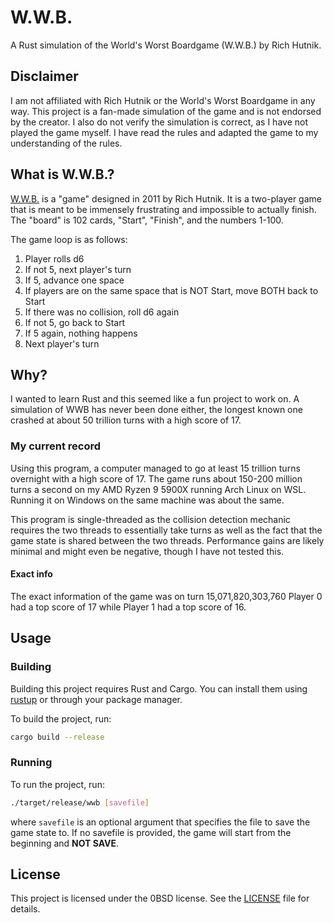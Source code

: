# W.W.B.

A Rust simulation of the World's Worst Boardgame (W.W.B.) by Rich Hutnik.

## Disclaimer

I am not affiliated with Rich Hutnik or the World's Worst Boardgame in any way. This project is a fan-made simulation of the game and is not endorsed by the creator. I also do not verify the simulation is correct, as I have not played the game myself. I have read the rules and adapted the game to my understanding of the rules.

## What is W.W.B.?

[W.W.B.](https://boardgamegeek.com/boardgame/99918/wwb) is a "game" designed in 2011 by Rich Hutnik. It is a two-player game that is meant to be immensely frustrating and impossible to actually finish. The "board" is 102 cards, "Start", "Finish", and the numbers 1-100.

The game loop is as follows:

1. Player rolls d6
2. If not 5, next player's turn
3. If 5, advance one space
4. If players are on the same space that is NOT Start, move BOTH back to Start
5. If there was no collision, roll d6 again
6. If not 5, go back to Start
7. If 5 again, nothing happens
8. Next player's turn

## Why?

I wanted to learn Rust and this seemed like a fun project to work on.
A simulation of WWB has never been done either, the longest known one crashed at about 50 trillion turns with a high score of 17.

### My current record

Using this program, a computer managed to go at least 15 trillion turns overnight with a high score of 17. The game runs about 150-200 million turns a second on my AMD Ryzen 9 5900X running Arch Linux on WSL. Running it on Windows on the same machine was about the same.

This program is single-threaded as the collision detection mechanic requires the two threads to essentially take turns as well as the fact that the game state is shared between the two threads. Performance gains are likely minimal and might even be negative, though I have not tested this.

#### Exact info

The exact information of the game was on turn 15,071,820,303,760 Player 0 had a top score of 17 while Player 1 had a top score of 16.

## Usage

### Building

Building this project requires Rust and Cargo. You can install them using [rustup](https://rustup.rs/) or through your package manager.

To build the project, run:

```sh
cargo build --release
```

### Running

To run the project, run:

```sh
./target/release/wwb [savefile]
```

where `savefile` is an optional argument that specifies the file to save the game state to. If no savefile is provided, the game will start from the beginning and **NOT SAVE**.

## License

This project is licensed under the 0BSD license. See the [LICENSE](LICENSE) file for details.